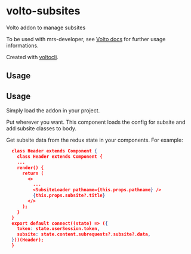 # volto-subsites

Volto addon to manage subsites

To be used with mrs-developer, see [Volto docs](https://docs.voltocms.com/customizing/add-ons/) for further usage informations.

Created with [voltocli](https://github.com/nzambello/voltocli).

## Usage

## Usage

Simply load the addon in your project.

Put <SubsiteLoader pathname={this.props.pathname} /> wherever you want. This component loads the config for subsite and add subsite classes to body.

Get subsite data from the redux state in your components. For example:

```json
  class Header extends Component {
    class Header extends Component {
    ...
    render() {
      return (
        <>
          ...
          <SubsiteLoader pathname={this.props.pathname} />
          {this.props.subsite?.title}
        </>
      );
    }
  }
  export default connect((state) => ({
    token: state.userSession.token,
    subsite: state.content.subrequests?.subsite?.data,
  }))(Header);
  }
```
